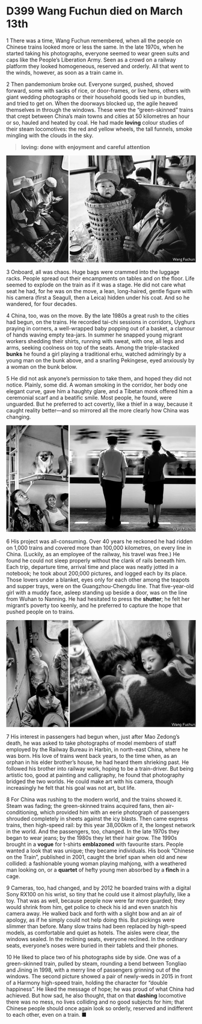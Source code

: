 # D399 Wang Fuchun died on March 13th
1 There was a time, Wang Fuchun remembered, when all the people on Chinese trains looked more or less the same. In the late 1970s, when he started taking his photographs, everyone seemed to wear green suits and caps like the People’s Liberation Army. Seen as a crowd on a railway platform they looked homogeneous, reserved and orderly. All that went to the winds, however, as soon as a train came in.

2 Then pandemonium broke out. Everyone surged, pushed, shoved forward, some with sacks of rice, or door-frames, or live hens, others with giant wedding photographs or their household goods tied up in bundles, and tried to get on. When the doorways blocked up, the agile heaved themselves in through the windows. These were the “green-skinned” trains that crept between China’s main towns and cities at 50 kilometres an hour or so, hauled and heated by coal. He had made **loving** colour studies of their steam locomotives: the red and yellow wheels, the tall funnels, smoke mingling with the clouds in the sky.

> **loving:** **done** **with** **enjoyment** **and** **careful** **attention**
>

![](./img/boxcnae67f6VfQQODfGaR7gbV6b.png)

3 Onboard, all was chaos. Huge bags were crammed into the luggage racks. People spread out their encampments on tables and on the floor. Life seemed to explode on the train as if it was a stage. He did not care what seat he had, for he was on the move, a lean, long-haired, gentle figure with his camera (first a Seagull, then a Leica) hidden under his coat. And so he wandered, for four decades.

4 China, too, was on the move. By the late 1980s a great rush to the cities had begun, on the trains. He recorded tai-chi sessions in corridors, Uyghurs praying in corners, a well-wrapped baby popping out of a basket, a clamour of hands waving empty tea-jars. In summer he snapped young migrant workers shedding their shirts, running with sweat, with one, all legs and arms, seeking coolness on top of the seats. Among the triple-stacked **bunks** he found a girl playing a traditional erhu, watched admiringly by a young man on the bunk above, and a snarling Pekingese, eyed anxiously by a woman on the bunk below.

5 He did not ask anyone’s permission to take them, and hoped they did not notice. Plainly, some did. A woman smoking in the corridor, her body one elegant curve, gave him a haughty glare, and a Tibetan monk offered him a ceremonial scarf and a beatific smile. Most people, he found, were unguarded. But he preferred to act covertly, like a thief in a way, because it caught reality better—and so mirrored all the more clearly how China was changing.

![](./img/boxcnNgFQcQ2N2bZeQUFAOLrU0d.png)

6 His project was all-consuming. Over 40 years he reckoned he had ridden on 1,000 trains and covered more than 100,000 kilometres, on every line in China. (Luckily, as an employee of the railway, his travel was free.) He found he could not sleep properly without the clank of rails beneath him. Each trip, departure time, arrival time and place was neatly jotted in a notebook; he took about 200,000 pictures, and logged each by its place. Those lovers under a blanket, eyes only for each other among the teapots and supper trays, were on the Guangzhou-Chengdu line. That five-year-old girl with a muddy face, asleep standing up beside a door, was on the line from Wuhan to Nanning. He had hesitated to press the **shutter**; he felt her migrant’s poverty too keenly, and he preferred to capture the hope that pushed people on to trains.

![](./img/boxcnhlZbvwFKpAMguG7iLkyYjh.png)

7 His interest in passengers had begun when, just after Mao Zedong’s death, he was asked to take photographs of model members of staff employed by the Railway Bureau in Harbin, in north-east China, where he was born. His love of trains went back years, to the time when, as an orphan in his elder brother’s house, he had heard them shrieking past. He followed his brother into railway work, hoping to be a train-driver. But being artistic too, good at painting and calligraphy, he found that photography bridged the two worlds. He could make art with his camera, though increasingly he felt that his goal was not art, but life.

8 For China was rushing to the modern world, and the trains showed it. Steam was fading; the green-skinned trains acquired fans, then air-conditioning, which provided him with an eerie photograph of passengers shrouded completely in sheets against the icy blasts. Then came express trains, then high-speed rail: by this year 38,000km of it, the longest network in the world. And the passengers, too, changed. In the late 1970s they began to wear jeans; by the 1980s they let their hair grow. The 1990s brought in a **vogue** for t-shirts **emblazoned** with favourite stars. People wanted a look that was unique; they became individuals. His book “Chinese on the Train”, published in 2001, caught the brief span when old and new collided: a fashionable young woman playing mahjong, with a weathered man looking on, or a **quartet** of hefty young men absorbed by a **finch** in a cage.

9 Cameras, too, had changed, and by 2012 he boarded trains with a digital Sony RX100 on his wrist, so tiny that he could use it almost playfully, like a toy. That was as well, because people now were far more guarded; they would shrink from him, get police to check his id and even snatch his camera away. He walked back and forth with a slight bow and an air of apology, as if he simply could not help doing this. But pickings were slimmer than before. Many slow trains had been replaced by high-speed models, as comfortable and quiet as hotels. The aisles were clear, the windows sealed. In the reclining seats, everyone reclined. In the ordinary seats, everyone’s noses were buried in their tablets and their phones.

10 He liked to place two of his photographs side by side. One was of a green-skinned train, pulled by steam, rounding a bend between Tongliao and Jining in 1998, with a merry line of passengers grinning out of the windows. The second picture showed a pair of newly-weds in 2015 in front of a Harmony high-speed train, holding the character for “double happiness”. He liked the message of hope; he was proud of what China had achieved. But how sad, he also thought, that on that **dashing** locomotive there was no mess, no lives colliding and no good subjects for him; that Chinese people should once again look so orderly, reserved and indifferent to each other, even on a train. ■

